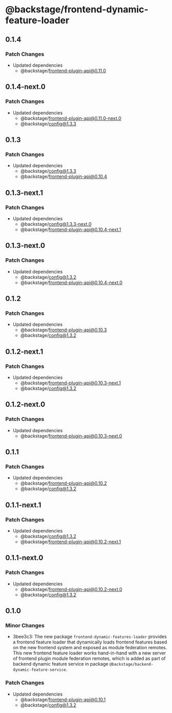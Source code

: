 # @backstage/frontend-dynamic-feature-loader

## 0.1.4

### Patch Changes

- Updated dependencies
  - @backstage/frontend-plugin-api@0.11.0

## 0.1.4-next.0

### Patch Changes

- Updated dependencies
  - @backstage/frontend-plugin-api@0.11.0-next.0
  - @backstage/config@1.3.3

## 0.1.3

### Patch Changes

- Updated dependencies
  - @backstage/config@1.3.3
  - @backstage/frontend-plugin-api@0.10.4

## 0.1.3-next.1

### Patch Changes

- Updated dependencies
  - @backstage/config@1.3.3-next.0
  - @backstage/frontend-plugin-api@0.10.4-next.1

## 0.1.3-next.0

### Patch Changes

- Updated dependencies
  - @backstage/config@1.3.2
  - @backstage/frontend-plugin-api@0.10.4-next.0

## 0.1.2

### Patch Changes

- Updated dependencies
  - @backstage/frontend-plugin-api@0.10.3
  - @backstage/config@1.3.2

## 0.1.2-next.1

### Patch Changes

- Updated dependencies
  - @backstage/frontend-plugin-api@0.10.3-next.1
  - @backstage/config@1.3.2

## 0.1.2-next.0

### Patch Changes

- Updated dependencies
  - @backstage/frontend-plugin-api@0.10.3-next.0

## 0.1.1

### Patch Changes

- Updated dependencies
  - @backstage/frontend-plugin-api@0.10.2
  - @backstage/config@1.3.2

## 0.1.1-next.1

### Patch Changes

- Updated dependencies
  - @backstage/config@1.3.2
  - @backstage/frontend-plugin-api@0.10.2-next.1

## 0.1.1-next.0

### Patch Changes

- Updated dependencies
  - @backstage/frontend-plugin-api@0.10.2-next.0
  - @backstage/config@1.3.2

## 0.1.0

### Minor Changes

- 3bee3c3: The new package `frontend-dynamic-features-loader` provides a frontend feature loader that dynamically
  loads frontend features based on the new frontend system and exposed as module federation remotes.
  This new frontend feature loader works hand-in-hand with a new server of frontend plugin module federation
  remotes, which is added as part of backend dynamic feature service in package `@backstage/backend-dynamic-feature-service`.

### Patch Changes

- Updated dependencies
  - @backstage/frontend-plugin-api@0.10.1
  - @backstage/config@1.3.2
